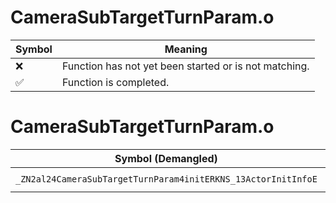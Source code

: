 # CameraSubTargetTurnParam.o
| Symbol | Meaning 
| ------------- | ------------- 
| :x: | Function has not yet been started or is not matching. 
| :white_check_mark: | Function is completed. 


# CameraSubTargetTurnParam.o
| Symbol (Demangled) | Symbol (Mangled) | Decompiled? |
| ------------- |  ------------- | ------------- |
| `_ZN2al24CameraSubTargetTurnParam4initERKNS_13ActorInitInfoE` | `al::CameraSubTargetTurnParam::init(al::ActorInitInfo const&)` | :white_check_mark: |
